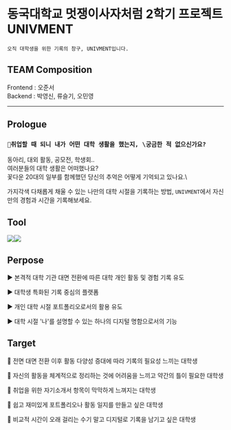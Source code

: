 # 동국대학교 멋쟁이사자처럼 2학기 프로젝트 UNIVMENT

```
오직 대학생을 위한 기록의 창구, UNIVMENT입니다.
```

## TEAM Composition

Frontend : 오준서\
Backend : 박영신, 류슬기, 오민영

---

## Prologue

### `👀취업할 때 되니 내가 어떤 대학 생활을 했는지, \궁금한 적 없으신가요?`

동아리, 대외 활동, 공모전, 학생회..\
여러분들의 대학 생활은 어떠했나요?\
꽃다운 20대의 일부를 함께했던 당신의 추억은 어떻게 기억되고 있나요.\

가지각색 다채롭게 채울 수 있는 나만의 대학 시절을 기록하는 방법,
`UNIVMENT`에서 자신만의 경험과 시간을 기록해보세요.

## Tool

<img src="https://img.shields.io/badge/React-61DAFB?style=flat-square&logo=React&logoColor=black"/><img src="https://img.shields.io/badge/django-092E20?style=flat-square&logo=django&logoColor=white"/>

## Perpose

▶ 본격적 대학 기관 대면 전환에 따른 대학 개인 활동 및 경험 기록 유도

▶ 대학생 특화된 기록 중심의 플랫폼

▶ 개인 대학 시절 포트폴리오로서의 활용 유도

▶ 대학 시절 '나'를 설명할 수 있는 하나의 디지털 명함으로서의 기능

## Target

🎯 전면 대면 전환 이후 활동 다양성 증대에 따라 기록의 필요성 느끼는 대학생

🎯 자신의 활동을 체계적으로 정리하는 것에 어려움을 느끼고 약간의 틀이 필요한 대학생

🎯 취업을 위한 자기소개서 항목이 막막하게 느껴지는 대학생

🎯 쉽고 재미있게 포트폴리오나 활동 일지를 만들고 싶은 대학생

🎯 비교적 시간이 오래 걸리는 수기 말고 디지털로 기록을 남기고 싶은 대학생

